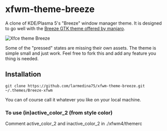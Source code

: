 # xfwm-theme-breeze
A clone of KDE/Plasma 5's "Breeze" window manager theme. It is designed to go well with the [Breeze GTK theme offered by manjaro](https://gitlab.manjaro.org/artwork/themes/breath-gtk).

![Xfce theme Breeze](https://preview.redd.it/qm3roqr5kc831.png?width=960&crop=smart&auto=webp&s=82ff500116e430c27f07a8e3d54dc02d3d291ced)

Some of the "pressed" states are missing their own assets. The theme is simple small and just work.
Feel free to fork this and add any feature you thing is needed.

## Installation

    git clone https://github.com/larmedina75/xfwm-theme-breeze.git ~/.themes/Breeze-xfwm

You can of course call it whatever you like on your local machine.

### To use (in)active_color_2 (from style color)

Comment active_color_2 and inactive_color_2 in ./xfwm4/themerc
